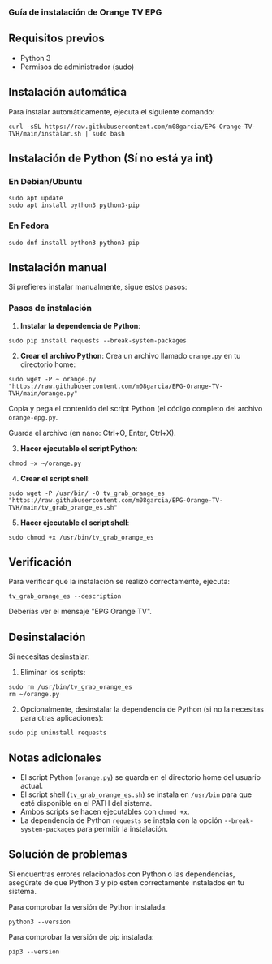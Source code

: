 ### Guía de instalación de Orange TV EPG

## Requisitos previos

- Python 3
- Permisos de administrador (sudo)

## Instalación automática

Para instalar automáticamente, ejecuta el siguiente comando:

```shellscript
curl -sSL https://raw.githubusercontent.com/m08garcia/EPG-Orange-TV-TVH/main/instalar.sh | sudo bash
```

## Instalación de Python (Sí no está ya int)

### En Debian/Ubuntu

```shellscript
sudo apt update
sudo apt install python3 python3-pip
```

### En Fedora

```shellscript
sudo dnf install python3 python3-pip
```

## Instalación manual

Si prefieres instalar manualmente, sigue estos pasos:

### Pasos de instalación

1. **Instalar la dependencia de Python**:

```shellscript
sudo pip install requests --break-system-packages
```


2. **Crear el archivo Python**:
Crea un archivo llamado `orange.py` en tu directorio home:

```shellscript
sudo wget -P ~ orange.py "https://raw.githubusercontent.com/m08garcia/EPG-Orange-TV-TVH/main/orange.py"
```

Copia y pega el contenido del script Python (el código completo del archivo `orange-epg.py`.

Guarda el archivo (en nano: Ctrl+O, Enter, Ctrl+X).


3. **Hacer ejecutable el script Python**:

```shellscript
chmod +x ~/orange.py
```


4. **Crear el script shell**:

```shellscript
sudo wget -P /usr/bin/ -O tv_grab_orange_es "https://raw.githubusercontent.com/m08garcia/EPG-Orange-TV-TVH/main/tv_grab_orange_es.sh"
```


5. **Hacer ejecutable el script shell**:

```shellscript
sudo chmod +x /usr/bin/tv_grab_orange_es
```


## Verificación

Para verificar que la instalación se realizó correctamente, ejecuta:

```shellscript
tv_grab_orange_es --description
```

Deberías ver el mensaje "EPG Orange TV".

## Desinstalación

Si necesitas desinstalar:

1. Eliminar los scripts:

```shellscript
sudo rm /usr/bin/tv_grab_orange_es
rm ~/orange.py
```


2. Opcionalmente, desinstalar la dependencia de Python (si no la necesitas para otras aplicaciones):

```shellscript
sudo pip uninstall requests
```


## Notas adicionales

- El script Python (`orange.py`) se guarda en el directorio home del usuario actual.
- El script shell (`tv_grab_orange_es.sh`) se instala en `/usr/bin` para que esté disponible en el PATH del sistema.
- Ambos scripts se hacen ejecutables con `chmod +x`.
- La dependencia de Python `requests` se instala con la opción `--break-system-packages` para permitir la instalación.


## Solución de problemas

Si encuentras errores relacionados con Python o las dependencias, asegúrate de que Python 3 y pip estén correctamente instalados en tu sistema.

Para comprobar la versión de Python instalada:

```shellscript
python3 --version
```

Para comprobar la versión de pip instalada:

```shellscript
pip3 --version
```
